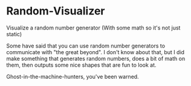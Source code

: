 # Random-Visualizer
Visualize a random number generator (With some math so it's not just static)

Some have said that you can use random number generators to communicate with "the great beyond". I don't know about that, but I did make something that generates random numbers, does a bit of math on them, then outputs some nice shapes that are fun to look at.     


Ghost-in-the-machine-hunters, you've been warned.
